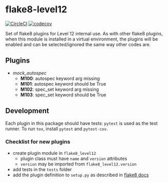 # flake8-level12 #

[![CircleCI](https://circleci.com/gh/level12/flake8-level12.svg?style=svg&circle-token=0603b577ca2816d66fffa0379e4bf15ab05a2310)](https://circleci.com/gh/level12/flake8-level12)
[![codecov](https://codecov.io/gh/level12/flake8-level12/branch/master/graph/badge.svg?token=dPEpA2ns8p)](https://codecov.io/gh/level12/flake8-level12)

Set of flake8 plugins for Level 12 internal use. As with other flake8 plugins, when this module is
installed in a virtual environment, the plugins will be enabled and can be selected/ignored the
same way other codes are.

## Plugins ##

- _mock_autospec_
  - __M100__: autospec keyword arg missing
  - __M101__: autospec keyword should be True
  - __M102__: spec_set keyword arg missing
  - __M103__: spec_set keyword should be True

## Development ##

Each plugin in this package should have tests: `pytest` is used as the test runner. To run `tox`,
install `pytest` and `pytest-cov`.

### Checklist for new plugins ###

- create plugin module in `flake8_level12`
  - plugin class must have `name` and `version` attributes
  - `version` may be imported from `flake8_level12.version`
- add tests in the `tests` folder
- add the plugin definition to `setup.py` as described in [flake8 docs](http://flake8.pycqa.org/en/latest/plugin-development/registering-plugins.html)
